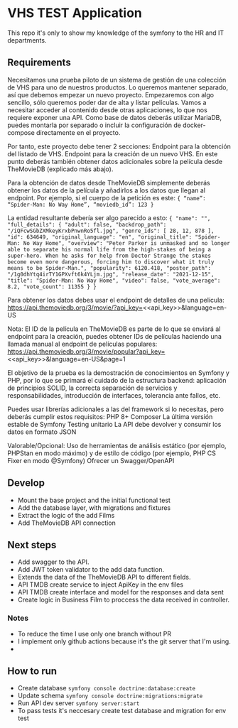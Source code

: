# VHS TEST Application

This repo it's only to show my knowledge of the symfony to the HR and IT departments.
## Requirements
Necesitamos una prueba piloto de un sistema de gestión de una colección de VHS para uno de nuestros productos. Lo queremos mantener separado, así que debemos empezar un nuevo proyecto.
Empezaremos con algo sencillo, sólo queremos poder dar de alta y listar películas. Vamos a necesitar acceder al contenido desde otras aplicaciones, lo que nos requiere exponer una API.
Como base de datos deberás utilizar MariaDB, puedes montarla por separado o incluir la configuración de docker-compose directamente en el proyecto.

Por tanto, este proyecto debe tener 2 secciones:
Endpoint para la obtención del listado de VHS.
Endpoint para la creación de un nuevo VHS. En este punto deberás también obtener datos adicionales sobre la película desde TheMovieDB (explicado más abajo).

Para la obtención de datos desde TheMovieDB simplemente deberás obtener los datos de la película y añadirlos a los datos que llegan al endpoint. Por ejemplo, si el cuerpo de la petición es este:
``{
“name”: “Spider-Man: No Way Home”,
“moviedb_id”: 123
}``

La entidad resultante debería ser algo parecido a esto:
``{
"name": "",
"full_details": {
"adult": false,
"backdrop_path": "/iQFcwSGbZXMkeyKrxbPnwnRo5fl.jpg",
"genre_ids": [
28,
12,
878
],
"id": 634649,
"original_language": "en",
"original_title": "Spider-Man: No Way Home",
"overview": "Peter Parker is unmasked and no longer able to separate his normal life from the high-stakes of being a super-hero. When he asks for help from Doctor Strange the stakes become even more dangerous, forcing him to discover what it truly means to be Spider-Man.",
"popularity": 6120.418,
"poster_path": "/1g0dhYtq4irTY1GPXvft6k4YLjm.jpg",
"release_date": "2021-12-15",
"title": "Spider-Man: No Way Home",
"video": false,
"vote_average": 8.2,
"vote_count": 11355
}
}``

Para obtener los datos debes usar el endpoint de detalles de una película: https://api.themoviedb.org/3/movie/?api_key=<<api_key>>&language=en-US

Nota: El ID de la película en TheMovieDB es parte de lo que se enviará al endpoint para la creación, puedes obtener IDs de películas haciendo una llamada manual al endpoint de películas populares: https://api.themoviedb.org/3/movie/popular?api_key=<<api_key>>&language=en-US&page=1

El objetivo de la prueba es la demostración de conocimientos en Symfony y PHP, por lo que se primará el cuidado de la estructura backend: aplicación de principios SOLID, la correcta separación de servicios y responsabilidades, introducción de interfaces, tolerancia ante fallos, etc.

Puedes usar librerías adicionales a las del framework si lo necesitas, pero deberás cumplir estos requisitos:
PHP 8+
Composer
La última versión estable de Symfony
Testing unitario
La API debe devolver y consumir los datos en formato JSON

Valorable/Opcional:
Uso de herramientas de análisis estático (por ejemplo, PHPStan en modo máximo) y de estilo de código (por ejemplo, PHP CS Fixer en modo @Symfony)
Ofrecer un Swagger/OpenAPI

## Develop
- Mount the base project and the initial functional test
- Add the database layer, with migrations and fixtures
- Extract the logic of the add Films
- Add TheMovieDB API connection

## Next steps
- Add swagger to the API.
- Add JWT token validator to the add data function.
- Extends the data of the TheMovieDB API to different fields.
- API TMDB create service to inject ApiKey in the env files
- API TMDB create interface and model for the responses and data sent
- Create logic in Business Film to proccess the data received in controller.

### Notes
- To reduce the time I use only one branch without PR
- I implement only github actions because it's the git server that I'm using.
- 

## How to run
- Create database `symfony console doctrine:database:create`
- Update schema `symfony console doctrine:migrations:migrate`
- Run API dev server `symfony server:start`
- To pass tests it's neccesary create test database and migration for env test
